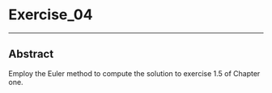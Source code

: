 # Exercise_04
***
## Abstract
Employ the Euler method to compute the solution to exercise 1.5 of Chapter one.

